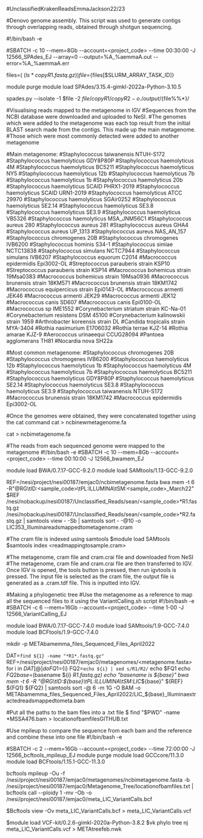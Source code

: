 #UnclassifiedKrakenReadsEmmaJackson22/23

#Denovo genome assembly. This script was used to generate contigs through overlapping reads, obtained through shotgun sequencing. 

#!/bin/bash -e

#SBATCH -c 10 --mem=8Gb --account=<project_code> --time 00:30:00 -J 12566_SPAdes_EJ --array=0 --output=%A_%aemmaA.out --error=%A_%aemmaA.err

files=( $(ls *copyR1.fastq.gz) )
file=${files[$SLURM_ARRAY_TASK_ID]}

module purge
module load SPAdes/3.15.4-gimkl-2022a-Python-3.10.5

spades.py --isolate -1 $file -2 ${file/copyR1/copyR2} -o ./output/${file%%*}/

#Visualising reads mapped to the metagenome in IGV
#Sequences from the NCBI database were downloaded and uploaded to NeSI. 
#The genomes which were added to the metagenome was each top result from the initial BLAST search made from the contigs. This made up the main metagenome. 
#Those which were most commonly detected were added to another metagenome

#Main metagenome:
#Staphylococcus taiwanensis NTUH-S172
#Staphylococcus haemolyticus GDY8P80P
#Staphylococcus haemolyticus 4M 
#Staphylococcus haemolyticus BC5211
#Staphylococcus haemolyticus NY5
#Staphylococcus haemolyticus 12b
#Staphylococcus haemolyticus 7b
#Staphylococcus haemolyticus 1b
#Staphylococcus haemolyticus 20b
#Staphylococcus haemolyticus SCAID PHRX1-2019
#Staphylococcus haemolyticus SCAID URN1-2019
#Staphylococcus haemolyticus ATCC 29970
#Staphylococcus haemolyticus SGAir0252
#Staphylococcus haemolyticus SE2.14
#Staphylococcus haemolyticus SE3.8
#Staphylococcus haemolyticus SE3.9
#Staphylococcus haemolyticus VB5326
#Staphylococcus haemolyticus MSA_JNM56C1
#Staphylococcus aureus 280
#Staphylococcus aureus 281
#Staphylococcus aureus GHA4
#Staphylococcus aureus UP_1313
#Staphylococcus aureus NAS_AN_157
#Staphylococcus chromogenes 20B
#Staphylococcus chromogenes IVB6200
#Staphylococcus hominis S34-1
#Staphylococcus simiae NCTC13838
#Staphylococcus simulans NCTC7944
#Staphylococcus simulans IVB6207
#Staphylococcus equorum C2014
#Macrococcus epidermidis Epi3002-OL
#Streptococcus parauberis strain KSP10
#Streptococcus parauberis strain KSP14
#Macrococcus bohemicus strain 19Msa0383
#Macrococcus bohemicus strain 19Msa0936
#Macrococcus brunensis strain 18KM571
#Macrococcus brunensis strain 18KM1742
#Macrococcus equipercicus strain Epi0143-OL
#Macrococcus armenti JEK46
#Macrococcus armenti JEK29
#Macrococcus armenti JEK12
#Macrococcus canis SD607
#Macrococcus canis Epi0100-OL
#Macrococcus sp IME1552
#Corynebacterium striatum strain KC-Na-01
#Corynebacterium resistens DSM 45100
#Corynebacterium kalinowskii strain 1959
#Arthrobacter koreensis strain DL
#Candida tropicalis strain MYA-3404
#Rothia nasimurium E1706032
#Rothia terrae KJZ-14
#Rothia amarae KJZ-9
#Aerococcus urinaeequi CCUG28094
#Pantoea agglomerans TH81
#Nocardia nova SH22a

#Most common metagenome:
#Staphylococcus chromogenes 20B
#Staphylococcus chromogenes IVB6200
#Staphylococcus haemolyticus 12b
#Staphylococcus haemolyticus 1b
#Staphylococcus haemolyticus 4M 
#Staphylococcus haemolyticus 7b
#Staphylococcus haemolyticus BC5211
#Staphylococcus haemolyticus GDY8P80P
#Staphylococcus haemolyticus SE2.14
#Staphylococcus haemolyticus SE3.8
#Staphylococcus haemolyticus SE3.9
#Staphylococcus taiwanensis NTUH-S172
#Macrococcus brunensis strain 18KM1742
#Macrococcus epidermidis Epi3002-OL

#Once the genomes were obtained, they were concatenated together using the cat command
cat <fasta file of all genomes> > ncbinewmetagenome.fa

cat <fasta file of most common genomes> > ncbimetagenome.fa

#The reads from each sequenced genome were mapped to the metagenome
#!/bin/bash -e
#SBATCH -c 10 --mem=8Gb --account=<project_code> --time 00:10:00 -J 12566_bwamem_EJ

module load BWA/0.7.17-GCC-9.2.0
module load SAMtools/1.13-GCC-9.2.0

REF=/nesi/project/nesi00187/emjac0/ncbimetagenome.fasta
bwa mem -t 6 -R"@RG\tID:<sample_code>\tPL:ILLUMINA\tSM:<sample_code>_March22" $REF /nesi/nobackup/nesi00187/Unclassified_Reads/sean/<sample_code>*R1.fastq.gz /nesi/nobackup/nesi00187/Unclassified_Reads/sean/<sample_code>*R2.fastq.gz | samtools view - -Sb | samtools sort - -@10 -o LIC353_Illuminareadsmappedtometagenome.cram

#The cram file is indexed using samtools
$module load SAMtools 
$samtools index <readmappingtosample.cram>

#The metagenome, cram file and cram.crai file and downloaded from NeSI
#The metagenome, cram file and cram.crai file are then transferred to IGV. Once IGV is opened, the tools button is pressed, then run igvtools is pressed. The input file is selected as the cram file, the output file is generated as a .cram.tdf file. This is inputted into IGV. 

#Making a phylogenetic tree 
#Use the metagenome as a reference to map all the sequenced files to it using the VariantCalling.sh script
#!/bin/bash -e
#SBATCH -c 6 --mem=16Gb --account=<project_code> --time 1-00 -J 12566_VariantCalling_EJ

module load BWA/0.7.17-GCC-7.4.0
module load SAMtools/1.9-GCC-7.4.0
module load BCFtools/1.9-GCC-7.4.0


mkdir -p METAbamemma_files_Sequenced_Files_April2022

DAT=`find ${1} -name "*R1*.fastq.gz"`
REF=/nesi/project/nesi00187/emjac0/metagenomes/<metagenome.fasta>
for i in ${DAT[@]}
do
        FQ1=${i}
        FQ2=`echo ${i} | sed s/R1/R2/`
        echo $FQ1
        echo $FQ2
        base=$(basename ${i} _R1.fastq.gz)
        echo "basename is ${base}"
        bwa mem -t 6 -R "@RG\tID:${base}\tPL:ILLUMINA\tSM:LIC_${base}" ${REF} ${FQ1} ${FQ2} | samtools sort -@ 6 -m 1G -O BAM -o METAbamemma_files_Sequenced_Files_April2022/LIC_${base}_Illuminaextractedreadsmappedtometa.bam

#Put all the paths to the bam files into a .txt file
$ find "$PWD" -name \*MSSA476.bam > locationofbamfilesGITHUB.txt

#Use mpileup to compare the sequence from each bam and the reference and combine these into one file
#!/bin/bash -e

#SBATCH -c 2 --mem=16Gb --account=<project_code> --time 72:00:00 -J 12566_bcftools_mpileup_EJ
module purge
module load GCCcore/11.3.0
module load BCFtools/1.15.1-GCC-11.3.0

bcftools mpileup -Ou -f /nesi/project/nesi00187/emjac0/metagenomes/ncbimetagenome.fasta -b /nesi/project/nesi00187/emjac0/Metagenome_Tree/locationofbamfiles.txt | bcftools call --ploidy 1 -mv -Ob -o /nesi/project/nesi00187/emjac0/meta_LIC_VariantCalls.bcf

$Bcftools view -Ov meta_LIC_VariantCalls.bcf > meta_LIC_VariantCalls.vcf

$module load VCF-kit/0.2.6-gimkl-2020a-Python-3.8.2
$vk phylo tree nj meta_LIC_VariantCalls.vcf > METAtreefeb.nwk



